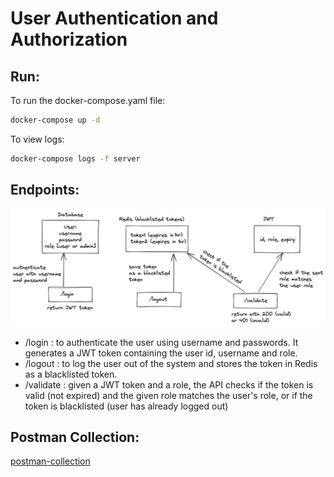 # User Authentication and Authorization

## Run:

To run the docker-compose.yaml file:
```bash
docker-compose up -d
```

To view logs:
```bash
docker-compose logs -f server
```

## Endpoints:

![alt text](./documentation/auth.png)

* /login : to authenticate the user using username and passwords. It generates a JWT token containing the user id, username and role.
* /logout : to log the user out of the system and stores the token in Redis as a blacklisted token.
* /validate : given a JWT token and a role, the API checks if the token is valid (not expired) and the given role matches the user's role, or if the token is blacklisted (user has already logged out)

## Postman Collection:
[postman-collection](./documentation/user-auth.postman_collection.json)